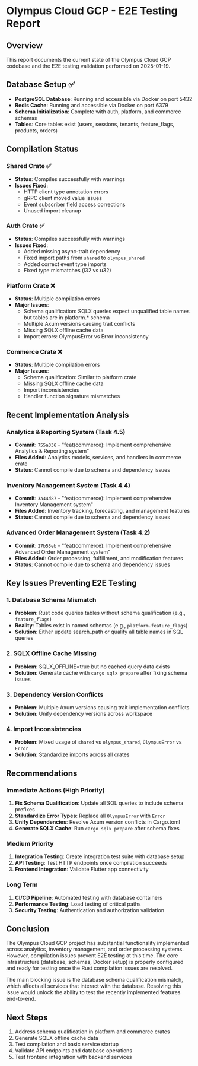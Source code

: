 # Olympus Cloud GCP - E2E Testing Report

## Overview
This report documents the current state of the Olympus Cloud GCP codebase and the E2E testing validation performed on 2025-01-19.

## Database Setup ✅
- **PostgreSQL Database**: Running and accessible via Docker on port 5432
- **Redis Cache**: Running and accessible via Docker on port 6379
- **Schema Initialization**: Complete with auth, platform, and commerce schemas
- **Tables**: Core tables exist (users, sessions, tenants, feature_flags, products, orders)

## Compilation Status

### Shared Crate ✅
- **Status**: Compiles successfully with warnings
- **Issues Fixed**:
  - HTTP client type annotation errors
  - gRPC client moved value issues
  - Event subscriber field access corrections
  - Unused import cleanup

### Auth Crate ✅
- **Status**: Compiles successfully with warnings
- **Issues Fixed**:
  - Added missing async-trait dependency
  - Fixed import paths from `shared` to `olympus_shared`
  - Added correct event type imports
  - Fixed type mismatches (i32 vs u32)

### Platform Crate ❌
- **Status**: Multiple compilation errors
- **Major Issues**:
  - Schema qualification: SQLX queries expect unqualified table names but tables are in platform.* schema
  - Multiple Axum versions causing trait conflicts
  - Missing SQLX offline cache data
  - Import errors: OlympusError vs Error inconsistency

### Commerce Crate ❌
- **Status**: Multiple compilation errors
- **Major Issues**:
  - Schema qualification: Similar to platform crate
  - Missing SQLX offline cache data
  - Import inconsistencies
  - Handler function signature mismatches

## Recent Implementation Analysis

### Analytics & Reporting System (Task 4.5)
- **Commit**: `755a336` - "feat(commerce): Implement comprehensive Analytics & Reporting system"
- **Files Added**: Analytics models, services, and handlers in commerce crate
- **Status**: Cannot compile due to schema and dependency issues

### Inventory Management System (Task 4.4)
- **Commit**: `3a44d87` - "feat(commerce): Implement comprehensive Inventory Management system"
- **Files Added**: Inventory tracking, forecasting, and management features
- **Status**: Cannot compile due to schema and dependency issues

### Advanced Order Management System (Task 4.2)
- **Commit**: `27b55eb` - "feat(commerce): Implement comprehensive Advanced Order Management system"
- **Files Added**: Order processing, fulfillment, and modification features
- **Status**: Cannot compile due to schema and dependency issues

## Key Issues Preventing E2E Testing

### 1. Database Schema Mismatch
- **Problem**: Rust code queries tables without schema qualification (e.g., `feature_flags`)
- **Reality**: Tables exist in named schemas (e.g., `platform.feature_flags`)
- **Solution**: Either update search_path or qualify all table names in SQL queries

### 2. SQLX Offline Cache Missing
- **Problem**: SQLX_OFFLINE=true but no cached query data exists
- **Solution**: Generate cache with `cargo sqlx prepare` after fixing schema issues

### 3. Dependency Version Conflicts
- **Problem**: Multiple Axum versions causing trait implementation conflicts
- **Solution**: Unify dependency versions across workspace

### 4. Import Inconsistencies
- **Problem**: Mixed usage of `shared` vs `olympus_shared`, `OlympusError` vs `Error`
- **Solution**: Standardize imports across all crates

## Recommendations

### Immediate Actions (High Priority)
1. **Fix Schema Qualification**: Update all SQL queries to include schema prefixes
2. **Standardize Error Types**: Replace all `OlympusError` with `Error`
3. **Unify Dependencies**: Resolve Axum version conflicts in Cargo.toml
4. **Generate SQLX Cache**: Run `cargo sqlx prepare` after schema fixes

### Medium Priority
1. **Integration Testing**: Create integration test suite with database setup
2. **API Testing**: Test HTTP endpoints once compilation succeeds
3. **Frontend Integration**: Validate Flutter app connectivity

### Long Term
1. **CI/CD Pipeline**: Automated testing with database containers
2. **Performance Testing**: Load testing of critical paths
3. **Security Testing**: Authentication and authorization validation

## Conclusion

The Olympus Cloud GCP project has substantial functionality implemented across analytics, inventory management, and order processing systems. However, compilation issues prevent E2E testing at this time. The core infrastructure (database, schemas, Docker setup) is properly configured and ready for testing once the Rust compilation issues are resolved.

The main blocking issue is the database schema qualification mismatch, which affects all services that interact with the database. Resolving this issue would unlock the ability to test the recently implemented features end-to-end.

## Next Steps
1. Address schema qualification in platform and commerce crates
2. Generate SQLX offline cache data
3. Test compilation and basic service startup
4. Validate API endpoints and database operations
5. Test frontend integration with backend services